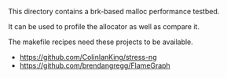 This directory contains a brk-based malloc performance testbed.

It can be used to profile the allocator as well as compare it.

The makefile recipes need these projects to be available.

 - https://github.com/ColinIanKing/stress-ng
 - https://github.com/brendangregg/FlameGraph
